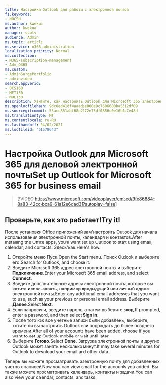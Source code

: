 ```yaml
---
title: Настройка Outlook для работы с электронной почтой
f1.keywords:
- NOCSH
ms.author: kwekua
author: kwekua
manager: scotv
audience: Admin
ms.topic: article
ms.service: o365-administration
localization_priority: Normal
ms.collection:
- M365-subscription-management
- Adm_O365
ms.custom:
- AdminSurgePortfolio
- adminvideo
search.appverid:
- BCS160
- MET150
- MOE150
description: Узнайте, как настроить Outlook для Microsoft 365 электронной почты.
ms.openlocfilehash: 9dc0ed41df4aaadee060e0c7606600ba5512df09
ms.sourcegitcommit: 53acc851abf68e2272e75df0856c0e16b0c7e48d
ms.translationtype: MT
ms.contentlocale: ru-RU
ms.lasthandoff: 04/02/2021
ms.locfileid: "51578643"
---
```

# <a name="set-up-outlook-for-microsoft-365-for-business-email"></a><span data-ttu-id="4264a-103">Настройка Outlook для Microsoft 365 для деловой электронной почты</span><span class="sxs-lookup"><span data-stu-id="4264a-103">Set up Outlook for Microsoft 365 for business email</span></span> 

> [!VIDEO https://www.microsoft.com/videoplayer/embed/9fe86884-8a83-42cc-bca9-61a12e6dad31?autoplay=false]

## <a name="try-it"></a><span data-ttu-id="4264a-104">Проверьте, как это работает!</span><span class="sxs-lookup"><span data-stu-id="4264a-104">Try it!</span></span>

<span data-ttu-id="4264a-105">После установки Office приложений вам&#39;настроить Outlook для начала использования электронной почты, календаря и контактов.</span><span class="sxs-lookup"><span data-stu-id="4264a-105">After installing the Office apps, you&#39;ll want set up Outlook to start using email, calendar, and contacts.</span></span> <span data-ttu-id="4264a-106">Здесь&#39;как.</span><span class="sxs-lookup"><span data-stu-id="4264a-106">Here&#39;s how.</span></span>

1. <span data-ttu-id="4264a-107">Откройте меню Пуск.</span><span class="sxs-lookup"><span data-stu-id="4264a-107">Open the Start menu.</span></span> <span data-ttu-id="4264a-108">Поиск Outlook и выберите его.</span><span class="sxs-lookup"><span data-stu-id="4264a-108">Search for Outlook, and choose it.</span></span>
2. <span data-ttu-id="4264a-109">Введите Microsoft 365 адрес электронной почты и выберите **Подключение.**</span><span class="sxs-lookup"><span data-stu-id="4264a-109">Enter your Microsoft 365 email address, and select  **Connect**.</span></span>
3. <span data-ttu-id="4264a-110">Введите дополнительные адреса электронной почты, которые вы хотите использовать, например предыдущий или личный адрес электронной почты.</span><span class="sxs-lookup"><span data-stu-id="4264a-110">Enter any additional email addresses that you want to use, such as your previous or personal email address.</span></span> <span data-ttu-id="4264a-111">Выберите  **Далее**.</span><span class="sxs-lookup"><span data-stu-id="4264a-111">Select  **Next**.</span></span>
4. <span data-ttu-id="4264a-112">Если запросили, введите пароль, а затем выберите  **вход**.</span><span class="sxs-lookup"><span data-stu-id="4264a-112">If prompted, enter a password, and then select  **Sign in**.</span></span>
5. <span data-ttu-id="4264a-113">После того как все учетные записи были добавлены, выберите, хотите ли вы настроить Outlook или подождать до более позднего времени.</span><span class="sxs-lookup"><span data-stu-id="4264a-113">After all of your accounts have been added, choose if you want to set up Outlook mobile or wait until later.</span></span>
6. <span data-ttu-id="4264a-114">Выберите  **Готово**.</span><span class="sxs-lookup"><span data-stu-id="4264a-114">Select  **Done**.</span></span> <span data-ttu-id="4264a-115">Загрузка электронной почты и других Outlook может занять несколько минут.</span><span class="sxs-lookup"><span data-stu-id="4264a-115">It may take several minutes for Outlook to download your email and other data.</span></span>

<span data-ttu-id="4264a-116">Теперь вы можете просматривать электронную почту для добавленных учетных записей.</span><span class="sxs-lookup"><span data-stu-id="4264a-116">Now you can view email for the accounts you added.</span></span> <span data-ttu-id="4264a-117">Вы также можете просматривать календарь, контакты и задачи.</span><span class="sxs-lookup"><span data-stu-id="4264a-117">You can also view your calendar, contacts, and tasks.</span></span>
